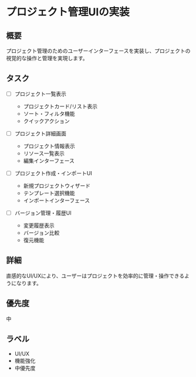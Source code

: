 # プロジェクト管理UIの実装

## 概要
プロジェクト管理のためのユーザーインターフェースを実装し、プロジェクトの視覚的な操作と管理を実現します。

## タスク
- [ ] プロジェクト一覧表示
  - プロジェクトカード/リスト表示
  - ソート・フィルタ機能
  - クイックアクション

- [ ] プロジェクト詳細画面
  - プロジェクト情報表示
  - リソース一覧表示
  - 編集インターフェース

- [ ] プロジェクト作成・インポートUI
  - 新規プロジェクトウィザード
  - テンプレート選択機能
  - インポートインターフェース

- [ ] バージョン管理・履歴UI
  - 変更履歴表示
  - バージョン比較
  - 復元機能

## 詳細
直感的なUI/UXにより、ユーザーはプロジェクトを効率的に管理・操作できるようになります。

## 優先度
中

## ラベル
- UI/UX
- 機能強化
- 中優先度